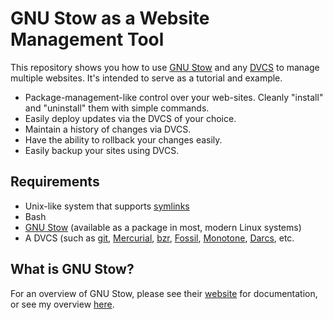 # GNU Stow as a Website Management Tool

This repository shows you how to use [GNU Stow](https://www.gnu.org/software/stow/)
and any [DVCS](https://en.wikipedia.org/wiki/Distributed_version_control) to
manage multiple websites. It's intended to serve as a tutorial and example.

* Package-management-like control over your web-sites. Cleanly "install" and
"uninstall" them with simple commands.
* Easily deploy updates via the DVCS of your choice.
* Maintain a history of changes via DVCS.
* Have the ability to rollback your changes easily.
* Easily backup your sites using DVCS.

## Requirements

* Unix-like system that supports [symlinks](https://en.wikipedia.org/wiki/Symbolic_link)
* Bash
* [GNU Stow](https://www.gnu.org/software/stow/) (available as a package in
most, modern Linux systems)
* A DVCS (such as [git](https://git-scm.com/), [Mercurial](https://www.mercurial-scm.org/),
[bzr](http://bazaar.canonical.com/en/), [Fossil](http://www.fossil-scm.org/),
[Monotone](http://www.monotone.ca/), [Darcs](http://darcs.net/), etc.

## What is GNU Stow?

For an overview of GNU Stow, please see their [website](https://www.gnu.org/software/stow/)
for documentation, or see my overview [here](WHAT_IS_STOW.md).

